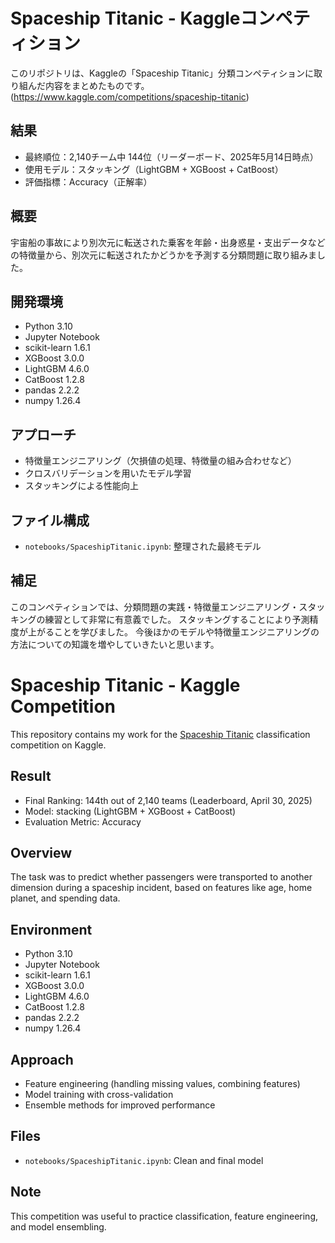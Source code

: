 # Spaceship Titanic - Kaggleコンペティション

このリポジトリは、Kaggleの「Spaceship Titanic」分類コンペティションに取り組んだ内容をまとめたものです。
(https://www.kaggle.com/competitions/spaceship-titanic)

##  結果
- 最終順位：2,140チーム中 144位（リーダーボード、2025年5月14日時点）
- 使用モデル：スタッキング（LightGBM + XGBoost + CatBoost）
- 評価指標：Accuracy（正解率）

##  概要
宇宙船の事故により別次元に転送された乗客を年齢・出身惑星・支出データなどの特徴量から、別次元に転送されたかどうかを予測する分類問題に取り組みました。

##  開発環境
- Python 3.10
- Jupyter Notebook
- scikit-learn 1.6.1
- XGBoost 3.0.0
- LightGBM 4.6.0
- CatBoost 1.2.8
- pandas 2.2.2
- numpy  1.26.4

##  アプローチ
- 特徴量エンジニアリング（欠損値の処理、特徴量の組み合わせなど）
- クロスバリデーションを用いたモデル学習
- スタッキングによる性能向上

##  ファイル構成
- `notebooks/SpaceshipTitanic.ipynb`: 整理された最終モデル

##  補足
このコンペティションでは、分類問題の実践・特徴量エンジニアリング・スタッキングの練習として非常に有意義でした。
スタッキングすることにより予測精度が上がることを学びました。
今後ほかのモデルや特徴量エンジニアリングの方法についての知識を増やしていきたいと思います。

# Spaceship Titanic - Kaggle Competition

This repository contains my work for the [Spaceship Titanic](https://www.kaggle.com/competitions/spaceship-titanic) classification competition on Kaggle.

##  Result
- Final Ranking: 144th out of 2,140 teams (Leaderboard, April 30, 2025)
- Model: stacking (LightGBM + XGBoost + CatBoost)
- Evaluation Metric: Accuracy

##  Overview
The task was to predict whether passengers were transported to another dimension during a spaceship incident, based on features like age, home planet, and spending data.

##  Environment
- Python 3.10
- Jupyter Notebook
- scikit-learn 1.6.1
- XGBoost 3.0.0
- LightGBM 4.6.0
- CatBoost 1.2.8
- pandas 2.2.2
- numpy  1.26.4

##  Approach
- Feature engineering (handling missing values, combining features)
- Model training with cross-validation
- Ensemble methods for improved performance

##  Files
- `notebooks/SpaceshipTitanic.ipynb`: Clean and final model


##  Note
This competition was useful to practice classification, feature engineering, and model ensembling.

